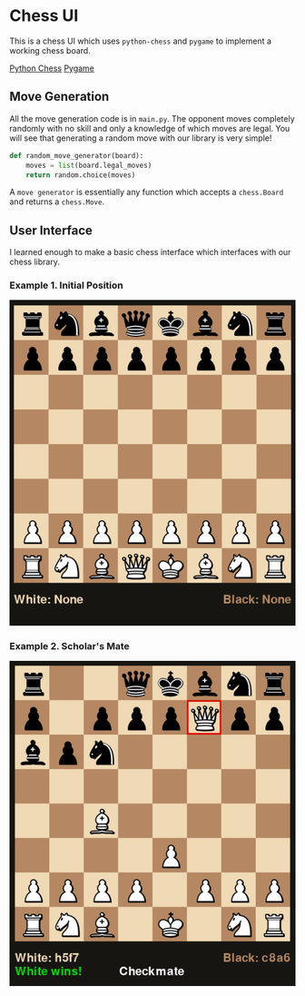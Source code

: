 # Chess UI

This is a chess UI which uses `python-chess` and `pygame` to implement a working chess board.

[Python Chess](https://python-chess.readthedocs.io/en/latest/)
[Pygame](https://www.pygame.org/docs/)

## Move Generation

All the move generation code is in `main.py`. The opponent moves completely randomly with no skill and only a 
knowledge of which moves are legal. You will see that generating a random move with our library is very simple!

```python
def random_move_generator(board):
    moves = list(board.legal_moves)
    return random.choice(moves)
```

A `move generator` is essentially any function which accepts a `chess.Board` and returns a `chess.Move`.

## User Interface

I learned enough to make a basic chess interface which interfaces with our chess library.

### Example 1. Initial Position

![Initial Position](interface/images/initial_pos.png)

### Example 2. Scholar's Mate

![Fool's Mate](interface/images/scholars_mate.png)

